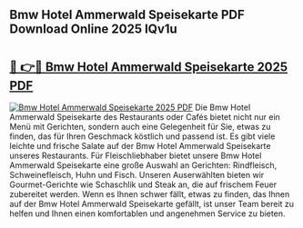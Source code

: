 ## Bmw Hotel Ammerwald Speisekarte PDF Download Online 2025 IQv1u

# <h2><a href="http://gce6jf.nevu.top/?p=Bmw+Hotel+Ammerwald+Speisekarte">🔗 👉🔴 Bmw Hotel Ammerwald Speisekarte 2025 PDF</a></h2>

[![Bmw Hotel Ammerwald Speisekarte 2025 PDF](https://i.imgur.com/dBaPXMq.png)](http://gce6jf.nevu.top/?p=Bmw+Hotel+Ammerwald+Speisekarte)
Die Bmw Hotel Ammerwald Speisekarte des Restaurants oder Cafés bietet nicht nur ein Menü mit Gerichten, sondern auch eine Gelegenheit für Sie, etwas zu finden, das für Ihren Geschmack köstlich und passend ist. Es gibt viele leichte und frische Salate auf der Bmw Hotel Ammerwald Speisekarte unseres Restaurants. Für Fleischliebhaber bietet unsere Bmw Hotel Ammerwald Speisekarte eine große Auswahl an Gerichten: Rindfleisch, Schweinefleisch, Huhn und Fisch. Unseren Auserwählten bieten wir Gourmet-Gerichte wie Schaschlik und Steak an, die auf frischem Feuer zubereitet werden. Wenn es Ihnen schwer fällt, etwas zu finden, das Ihnen auf der Bmw Hotel Ammerwald Speisekarte gefällt, ist unser Team bereit zu helfen und Ihnen einen komfortablen und angenehmen Service zu bieten.
